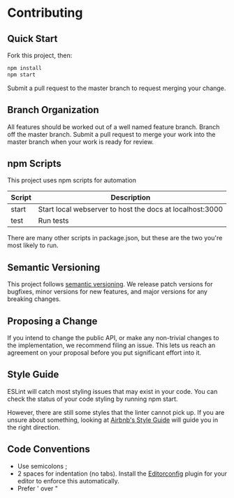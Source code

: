 # Contributing

## Quick Start

Fork this project, then:

```bash
npm install
npm start
```

Submit a pull request to the master branch to request merging your change.

## Branch Organization

All features should be worked out of a well named feature branch. Branch off the master branch. Submit a pull request to merge your work into the master branch when your work is ready for review.

## npm Scripts

This project uses npm scripts for automation

| Script | Description                                              |
| ------ | -------------------------------------------------------- |
| start  | Start local webserver to host the docs at localhost:3000 |
| test   | Run tests                                                |

There are many other scripts in package.json, but these are the two you're most likely to run.

## Semantic Versioning

This project follows [semantic versioning](http://semver.org). We release patch versions for bugfixes, minor versions for new features, and major versions for any breaking changes.

## Proposing a Change

If you intend to change the public API, or make any non-trivial changes to the implementation, we recommend filing an issue. This lets us reach an agreement on your proposal before you put significant effort into it.

## Style Guide

ESLint will catch most styling issues that may exist in your code. You can check the status of your code styling by running npm start.

However, there are still some styles that the linter cannot pick up. If you are unsure about something, looking at [Airbnb's Style Guide](https://github.com/airbnb/javascript) will guide you in the right direction.

## Code Conventions

- Use semicolons ;
- 2 spaces for indentation (no tabs). Install the [Editorconfig](http://editorconfig.org) plugin for your editor to enforce this automatically.
- Prefer ' over "
